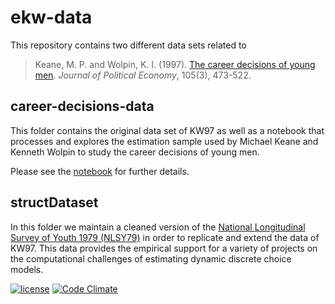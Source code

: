 
# ekw-data

This repository contains two different data sets related to 
> Keane, M. P. and Wolpin, K. I. (1997). [The career decisions of young men](http://www.journals.uchicago.edu/doi/10.1086/262080). *Journal of
> Political Economy*, 105(3), 473-522.


## career-decisions-data

This folder contains the original data set of KW97 as well as a notebook that processes and explores the estimation sample used by Michael Keane and Kenneth Wolpin to study the career decisions of young men.

Please see the [notebook](http://nbviewer.jupyter.org/github/ekw-data/career_decisions_data/blob/master/explorations.ipynb) for further details.


## structDataset

In this folder we maintain a cleaned version of the [National Longitudinal Survey of Youth 1979 (NLSY79)](https://www.nlsinfo.org/content/cohorts/nlsy79) in order to replicate and extend the data of KW97. This data provides the empirical support for a variety of projects on the computational challenges of estimating dynamic discrete choice models.

[![license](https://img.shields.io/github/license/mashape/apistatus.svg?maxAge=2592000)]()
[![Code Climate](https://codeclimate.com/github/structDataset/data/badges/gpa.svg)](https://codeclimate.com/github/structDataset/data)

